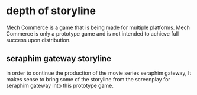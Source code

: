 # depth of storyline

Mech Commerce is a game that is being made for
multiple platforms. Mech Commerce is only a
prototype game and is not intended to achieve
full success upon distribution.

## seraphim gateway storyline

in order to continue the production of the
movie series seraphim gateway, It makes sense to
bring some of the storyline from the
screenplay for seraphim gateway into this
prototype game.
